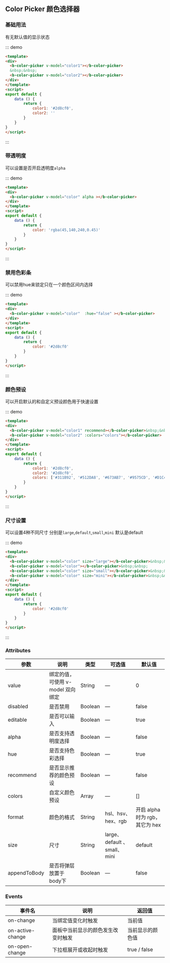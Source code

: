 ## Color Picker 颜色选择器

<template>
    <div style="position: absolute;top:20px;right:40px;width:200px;">
      <b-anchor>
        <b-anchor-link href="#ji-chu-yong-fa" title="基础用法"></b-anchor-link>
        <b-anchor-link href="#dai-tou-ming-du" title="带透明度"></b-anchor-link>
        <b-anchor-link href="#jin-yong-se-cai-tiao" title="禁用色彩条"></b-anchor-link>
        <b-anchor-link href="#yan-se-yu-she" title="颜色预设"></b-anchor-link>
        <b-anchor-link href="#chi-cun-she-zhi" title="尺寸设置"></b-anchor-link>
        <b-anchor-link href="#attributes" title="Attributes"></b-anchor-link>
        <b-anchor-link href="#events" title="Events"></b-anchor-link>
      </b-anchor>
    </div>
</template>

### 基础用法

有无默认值的显示状态

::: demo
```html
<template>
<div>
  <b-color-picker v-model="color1"></b-color-picker>
  &nbsp;&nbsp;
  <b-color-picker v-model="color2"></b-color-picker>
</div>
</template>
<script>
export default {
    data () {
        return {
            color1: '#2d8cf0',
            color2: ''
        }
    }
}
</script>
```
:::

### 带透明度

可以设置是否开启透明度`alpha` 

::: demo
```html
<template>
<div>
  <b-color-picker v-model="color" alpha ></b-color-picker>
</div>
</template>
<script>
export default {
    data () {
        return {
            color: 'rgba(45,140,240,0.45)'
        }
    }
}
</script>
```
:::

### 禁用色彩条

可以禁用hue来锁定只在一个颜色区间内选择

::: demo
```html
<template>
<div>
  <b-color-picker v-model="color"  :hue="false" ></b-color-picker>
</div>
</template>
<script>
export default {
    data () {
        return {
            color: '#2d8cf0'
        }
    }
}
</script>
```
:::

### 颜色预设

可以开启默认的和自定义预设颜色用于快速设置

::: demo
```html
<template>
<div>
  <b-color-picker v-model="color1" recommend></b-color-picker>&nbsp;&nbsp;
  <b-color-picker v-model="color2" :colors="colors"></b-color-picker>
</div>
</template>
<script>
export default {
    data () {
        return {
            color1: '#2d8cf0',
            color2: '#2d8cf0',
            colors: ['#311B92', '#512DA8', '#673AB7', '#9575CD', '#D1C4E9']
        }
    }
}
</script>
```
:::

### 尺寸设置

可以设置4种不同尺寸 分别是`large`,`default`,`small`,`mini` 默认是default

::: demo
```html
<template>
<div>
  <b-color-picker v-model="color" size="large"></b-color-picker>&nbsp;&nbsp;
  <b-color-picker v-model="color"></b-color-picker>&nbsp;&nbsp;
  <b-color-picker v-model="color" size="small"></b-color-picker>&nbsp;&nbsp;
  <b-color-picker v-model="color" size="mini"></b-color-picker>&nbsp;&nbsp;
</div>
</template>
<script>
export default {
    data () {
        return {
            color: '#2d8cf0'
        }
    }
}
</script>
```
:::

### Attributes

| 参数      | 说明    | 类型      | 可选值       | 默认值   |
|---------- |-------- |---------- |-------------  |-------- |
| value     | 绑定的值，可使用 v-model 双向绑定  | String  |  —   |   0  |
| disabled   | 是否禁用   | Boolean  |  —   |  false |
| editable   | 是否可以输入  | Boolean  |  —   |  true |
| alpha   | 是否支持透明度选择   | Boolean  |  —   |  false |
| hue   | 是否支持色彩选择  | Boolean  |  —   |  true |
| recommend   | 是否显示推荐的颜色预设   | Boolean  |  —   |  false |
| colors   | 自定义颜色预设   | Array  |  —   |  [] |
| format   | 颜色的格式  | String  |  hsl、hsv、hex、rgb  |  开启 alpha 时为 rgb，其它为 hex |
| size   | 尺寸  | String  |  large、default 、small、mini |  default  |
| appendToBody   | 是否将弹层放置于body下  | Boolean  |  —   |  false |

### Events

| 事件名      | 说明    | 返回值      |
|---------- |-------- |---------- |
| on-change    | 当绑定值变化时触发   | 当前值  |
| on-active-change   | 面板中当前显示的颜色发生改变时触发   | 当前显示的颜色值  |
| on-open-change   | 下拉框展开或收起时触发   | true / false  |

